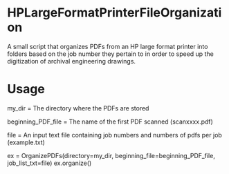 # HPLargeFormatPrinterFileOrganization

A small script that organizes PDFs from an HP large format printer into folders based on the job number they pertain to in order to speed up the digitization of archival engineering drawings.

# Usage

my_dir = The directory where the PDFs are stored

beginning_PDF_file = The name of the first PDF scanned (scanxxxx.pdf)

file = An input text file containing job numbers and numbers of pdfs per job
(example.txt)

ex = OrganizePDFs(directory=my_dir, beginning_file=beginning_PDF_file,
                  job_list_txt=file)
ex.organize()
